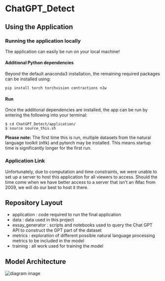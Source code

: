 # ChatGPT_Detect

## Using the Application

### Running the application locally
The application can easily be run on your local machine!
#### Additional Python dependencies
Beyond the default anaconda3 installation, the remaining required packages can be installed using:

```pip install torch torchvision contractions n2w```

#### Run
Once the additional dependencies are installed, the app can be run by entering the following into your terminal:
```
$ cd ChatGPT_Detect/application/
$ source source_this.sh
```
**Please note:** The first time this is run, multiple datasets from the natural language toolkit (nltk) and pytorch may be installed. This means startup time is significantly longer for the first run.

### Application Link
Unfortunately, due to computation and time constraints, we were unable to set up a server to host this application for all viewers to access. Should the time come when we have better access to a server that isn't an iMac from 2009, we will do our best to host it there.

## Repository Layout
- application : code required to run the final application
- data : data used in this project
- essay_generator : scripts and notebooks used to query the Chat GPT API to construct the GPT part of the dataset
- metrics : exploration of different possible natural language processing metrics to be included in the model
- training : all work used for training the model




## Model Architecture
![diagram image](./diagram.png)



